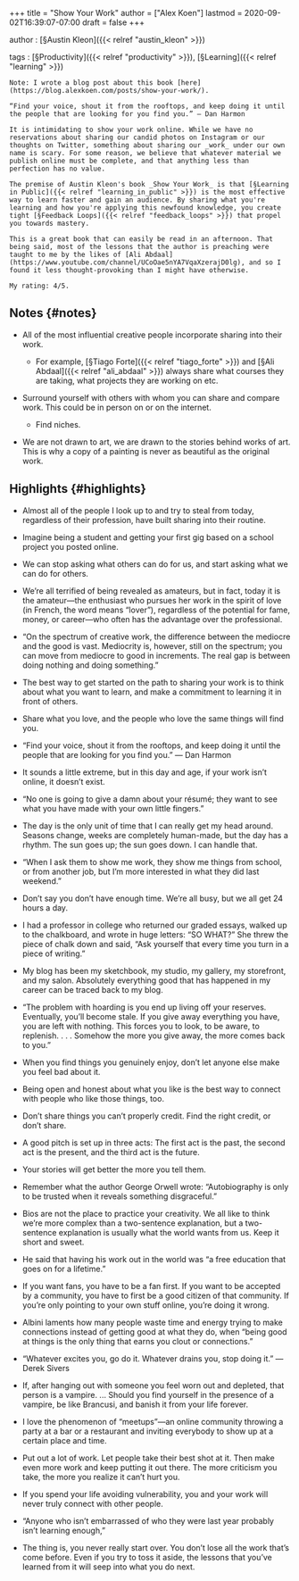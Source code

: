 +++
title = "Show Your Work"
author = ["Alex Koen"]
lastmod = 2020-09-02T16:39:07-07:00
draft = false
+++

author
: [§Austin Kleon]({{< relref "austin_kleon" >}})

tags
: [§Productivity]({{< relref "productivity" >}}), [§Learning]({{< relref "learning" >}})

    Note: I wrote a blog post about this book [here](https://blog.alexkoen.com/posts/show-your-work/).

    “Find your voice, shout it from the rooftops, and keep doing it until the people that are looking for you find you.” — Dan Harmon

    It is intimidating to show your work online. While we have no reservations about sharing our candid photos on Instagram or our thoughts on Twitter, something about sharing our _work_ under our own name is scary. For some reason, we believe that whatever material we publish online must be complete, and that anything less than perfection has no value.

    The premise of Austin Kleon's book _Show Your Work_ is that [§Learning in Public]({{< relref "learning_in_public" >}}) is the most effective way to learn faster and gain an audience. By sharing what you're learning and how you're applying this newfound knowledge, you create tight [§Feedback Loops]({{< relref "feedback_loops" >}}) that propel you towards mastery.

    This is a great book that can easily be read in an afternoon. That being said, most of the lessons that the author is preaching were taught to me by the likes of [Ali Abdaal](https://www.youtube.com/channel/UCoOae5nYA7VqaXzerajD0lg), and so I found it less thought-provoking than I might have otherwise.

    My rating: 4/5.


## Notes {#notes}

-   All of the most influential creative people incorporate sharing into their work.
    -   For example, [§Tiago Forte]({{< relref "tiago_forte" >}}) and [§Ali Abdaal]({{< relref "ali_abdaal" >}}) always share what courses they are taking, what projects they are working on etc.
-   Surround yourself with others with whom you can share and compare work. This could be in person on or on the internet.
    -   Find niches.

-   We are not drawn to art, we are drawn to the stories behind works of art. This is why a copy of a painting is never as beautiful as the original work.


## Highlights {#highlights}

-   Almost all of the people I look up to and try to steal from today, regardless of their profession, have built sharing into their routine.

-   Imagine being a student and getting your first gig based on a school project you posted online.

-   We can stop asking what others can do for us, and start asking what we can do for others.

-   We’re all terrified of being revealed as amateurs, but in fact, today it is the amateur—the enthusiast who pursues her work in the spirit of love (in French, the word means “lover”), regardless of the potential for fame, money, or career—who often has the advantage over the professional.

-   “On the spectrum of creative work, the difference between the mediocre and the good is vast. Mediocrity is, however, still on the spectrum; you can move from mediocre to good in increments. The real gap is between doing nothing and doing something.”

-   The best way to get started on the path to sharing your work is to think about what you want to learn, and make a commitment to learning it in front of others.

-   Share what you love, and the people who love the same things will find you.

-   “Find your voice, shout it from the rooftops, and keep doing it until the people that are looking for you find you.” — Dan Harmon

-   It sounds a little extreme, but in this day and age, if your work isn’t online, it doesn’t exist.

-   “No one is going to give a damn about your résumé; they want to see what you have made with your own little fingers.”

-   The day is the only unit of time that I can really get my head around. Seasons change, weeks are completely human-made, but the day has a rhythm. The sun goes up; the sun goes down. I can handle that.

-   “When I ask them to show me work, they show me things from school, or from another job, but I’m more interested in what they did last weekend.”

-   Don’t say you don’t have enough time. We’re all busy, but we all get 24 hours a day.

-   I had a professor in college who returned our graded essays, walked up to the chalkboard, and wrote in huge letters: “SO WHAT?” She threw the piece of chalk down and said, “Ask yourself that every time you turn in a piece of writing.”

-   My blog has been my sketchbook, my studio, my gallery, my storefront, and my salon. Absolutely everything good that has happened in my career can be traced back to my blog.

-   “The problem with hoarding is you end up living off your reserves. Eventually, you’ll become stale. If you give away everything you have, you are left with nothing. This forces you to look, to be aware, to replenish. . . . Somehow the more you give away, the more comes back to you.”

-   When you find things you genuinely enjoy, don’t let anyone else make you feel bad about it.

-   Being open and honest about what you like is the best way to connect with people who like those things, too.

-   Don’t share things you can’t properly credit. Find the right credit, or don’t share.

-   A good pitch is set up in three acts: The first act is the past, the second act is the present, and the third act is the future.

-   Your stories will get better the more you tell them.

-   Remember what the author George Orwell wrote: “Autobiography is only to be trusted when it reveals something disgraceful.”

-   Bios are not the place to practice your creativity. We all like to think we’re more complex than a two-sentence explanation, but a two-sentence explanation is usually what the world wants from us. Keep it short and sweet.

-   He said that having his work out in the world was “a free education that goes on for a lifetime.”

-   If you want fans, you have to be a fan first. If you want to be accepted by a community, you have to first be a good citizen of that community. If you’re only pointing to your own stuff online, you’re doing it wrong.

-   Albini laments how many people waste time and energy trying to make connections instead of getting good at what they do, when “being good at things is the only thing that earns you clout or connections.”

-   “Whatever excites you, go do it. Whatever drains you, stop doing it.” —Derek Sivers

-   If, after hanging out with someone you feel worn out and depleted, that person is a vampire. ... Should you find yourself in the presence of a vampire, be like Brancusi, and banish it from your life forever.

-   I love the phenomenon of “meetups”—an online community throwing a party at a bar or a restaurant and inviting everybody to show up at a certain place and time.

-   Put out a lot of work. Let people take their best shot at it. Then make even more work and keep putting it out there. The more criticism you take, the more you realize it can’t hurt you.

-   If you spend your life avoiding vulnerability, you and your work will never truly connect with other people.

-   “Anyone who isn’t embarrassed of who they were last year probably isn’t learning enough,”

-   The thing is, you never really start over. You don’t lose all the work that’s come before. Even if you try to toss it aside, the lessons that you’ve learned from it will seep into what you do next.
